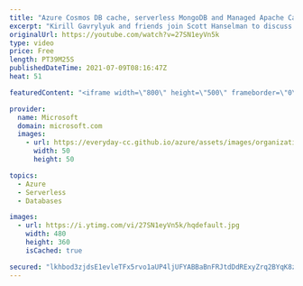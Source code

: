 ```yaml
---
title: "Azure Cosmos DB cache, serverless MongoDB and Managed Apache Cassandra | Azure Friday"
excerpt: "Kirill Gavrylyuk and friends join Scott Hanselman to discuss Azure Cosmos DB updates: integrated cache, serverless for MongoDB API, and Managed Instance for Apache Cassandra with dual write proxy.  ⏩ 0:00 – Opening ⏩ 1:33 – Integrated cache with Tim Sander ⏩ 17:36 – Serverless for MongoDB API with Gahl"
originalUrl: https://youtube.com/watch?v=27SN1eyVn5k
type: video
price: Free
length: PT39M25S
publishedDateTime: 2021-07-09T08:16:47Z
heat: 51

featuredContent: "<iframe width=\"800\" height=\"500\" frameborder=\"0\" src=\"https://www.youtube.com/embed/27SN1eyVn5k\" allow=\"accelerometer; autoplay; encrypted-media; gyroscope; picture-in-picture\" allowfullscreen></iframe>"

provider:
  name: Microsoft
  domain: microsoft.com
  images:
    - url: https://everyday-cc.github.io/azure/assets/images/organizations/microsoft.com-50x50.jpg
      width: 50
      height: 50

topics:
  - Azure
  - Serverless
  - Databases

images:
  - url: https://i.ytimg.com/vi/27SN1eyVn5k/hqdefault.jpg
    width: 480
    height: 360
    isCached: true

secured: "lkhbod3zjdsE1evleTFx5rvo1aUP4ljUFYABBaBnFRJtdDdRExyZrq2BYqK8zoXqryC2k056+inRRgcbCm2yZBdnOK94DAYZ22H3f36Yux3qKBQ5OKLRm5PpL5yACbNKtpCYiauDbUgNo/NSagGyAkCPvz+hHTAXNGiakqGykvYfME5lQSrlAdPNJp0JivWsSmmWNfrT59KeqbxOlAlHaDsnD5+QtgmnvszfYlRSamppYK6NLHLvZsGcVsHrOJIILrGEiASOhXQYBbmIErSuAiSj5+zi+2IxhKm5tLAuGJcIgi2M2WaQnypNctjC7hGvPwD/cO7mWqq+uBWHzjLTwPwVK1J3M1Cd+9DPWRBtlwYZsJBoGhyBkTQSgzk7kz2GHrOoDiEnNK24MaXvaBW7D+QQRfyqhakpuw1MxASs3rQ=;urW9sHWFbov0cJ+vhVO1nA=="
---
```



